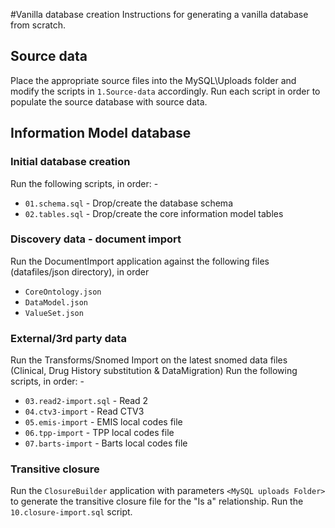 #Vanilla database creation
Instructions for generating a vanilla database from scratch.

## Source data
Place the appropriate source files into the MySQL\Uploads folder and modify the scripts in `1.Source-data` accordingly.
Run each script in order to populate the source database with source data.

## Information Model database

### Initial database creation
Run the following scripts, in order: -
* `01.schema.sql` - Drop/create the database schema
* `02.tables.sql` - Drop/create the core information model tables

### Discovery data - document import
Run the DocumentImport application against the following files (datafiles/json directory), in order
* `CoreOntology.json`
* `DataModel.json`
* `ValueSet.json`

### External/3rd party data
Run the Transforms/Snomed Import on the latest snomed data files (Clinical, Drug History substitution & DataMigration)
Run the following scripts, in order: -
* `03.read2-import.sql` - Read 2
* `04.ctv3-import` - Read CTV3
* `05.emis-import` - EMIS local codes file
* `06.tpp-import` - TPP local codes file
* `07.barts-import` - Barts local codes file


### Transitive closure
Run the `ClosureBuilder` application with parameters `<MySQL uploads Folder>` to generate the transitive closure file for the "Is a" relationship.
Run the `10.closure-import.sql` script.
